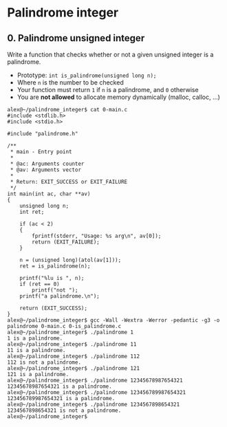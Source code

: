 # Palindrome integer

## 0. Palindrome unsigned integer
Write a function that checks whether or not a given unsigned integer is a palindrome.
- Prototype: `int is_palindrome(unsigned long n);`
- Where `n` is the number to be checked
- Your function must return `1` if `n` is a palindrome, and `0` otherwise
- You are **not allowed** to allocate memory dynamically (malloc, calloc, …)

```
alex@~/palindrome_integer$ cat 0-main.c
#include <stdlib.h>
#include <stdio.h>

#include "palindrome.h"

/**
 * main - Entry point
 *
 * @ac: Arguments counter
 * @av: Arguments vector
 *
 * Return: EXIT_SUCCESS or EXIT_FAILURE
 */
int main(int ac, char **av)
{
    unsigned long n;
    int ret;

    if (ac < 2)
    {
        fprintf(stderr, "Usage: %s arg\n", av[0]);
        return (EXIT_FAILURE);
    }

    n = (unsigned long)(atol(av[1]));
    ret = is_palindrome(n);

    printf("%lu is ", n);
    if (ret == 0)
        printf("not ");
    printf("a palindrome.\n");

    return (EXIT_SUCCESS);
}
alex@~/palindrome_integer$ gcc -Wall -Wextra -Werror -pedantic -g3 -o palindrome 0-main.c 0-is_palindrome.c
alex@~/palindrome_integer$ ./palindrome 1
1 is a palindrome.
alex@~/palindrome_integer$ ./palindrome 11
11 is a palindrome.
alex@~/palindrome_integer$ ./palindrome 112
112 is not a palindrome.
alex@~/palindrome_integer$ ./palindrome 121
121 is a palindrome.
alex@~/palindrome_integer$ ./palindrome 12345678987654321
12345678987654321 is a palindrome.
alex@~/palindrome_integer$ ./palindrome 123456789987654321
123456789987654321 is a palindrome.
alex@~/palindrome_integer$ ./palindrome 1234567898654321
1234567898654321 is not a palindrome.
alex@~/palindrome_integer$
```
